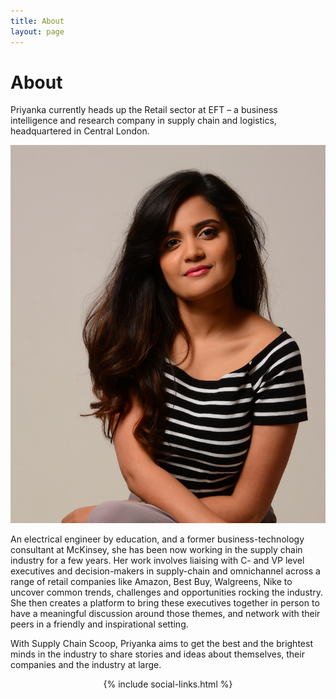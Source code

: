 ```yaml
---
title: About
layout: page
---
```

# About

Priyanka currently heads up the Retail sector at EFT – a business intelligence and research company in supply chain and logistics, headquartered in Central London. 

![priyanka.jpg](/assets/images/priyanka.jpg)

An electrical engineer by education, and a former business-technology consultant at McKinsey, she has been now working in the supply chain industry for a few years. 
Her work involves liaising with C- and VP level executives and decision-makers in supply-chain and omnichannel across a range of retail companies like Amazon, Best Buy, Walgreens, Nike to uncover common trends, challenges and opportunities rocking the industry. She then creates a platform to bring these executives together in person to have a meaningful discussion around those themes, and network with their peers in a friendly and inspirational setting.

With Supply Chain Scoop, Priyanka aims to get the best and the brightest minds in the industry to share stories and ideas about themselves, their companies and the industry at large. 

<div style="text-align:center">
{% include social-links.html %}
</div>